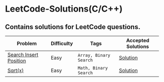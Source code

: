 # LeetCode-Solutions(C/C++)
## Contains solutions for LeetCode questions.
| Problem             |Difficulty| Tags|Accepted Solutions                                                                
| ----------------- | ------------------------------------------------------------------ |------------|-----------|
| [Search Insert Position](https://leetcode.com/problems/search-insert-position/) |Easy|`Array, Binary Search` | <a href="../main/Search Insert position/">Solution</a>
| [Sqrt(x)](https://leetcode.com/problems/sqrtx/)|Easy|`Math, Binary Search` | [Solution](../main/Sqrt(x)/)
